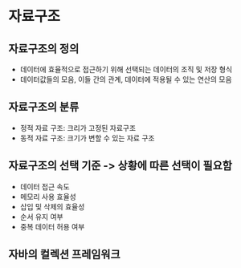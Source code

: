 # 자료구조
## 자료구조의 정의
- 데이터에 효율적으로 접근하기 위해 선택되는 데이터의 조직 및 저장 형식
- 데이터값들의 모음, 이들 간의 관계, 데이터에 적용될 수 있는 연산의 모음

## 자료구조의 분류
- 정적 자료 구조: 크리가 고정된 자료구조
- 동적 자료 구조: 크기가 변할 수 있는 자료 구조

## 자료구조의 선택 기준 -> 상황에 따른 선택이 필요함
- 데이터 접근 속도
- 메모리 사용 효율성
- 삽입 및 삭제의 효율성
- 순서 유지 여부
- 중복 데이터 허용 여부

## 자바의 컬렉션 프레임워크